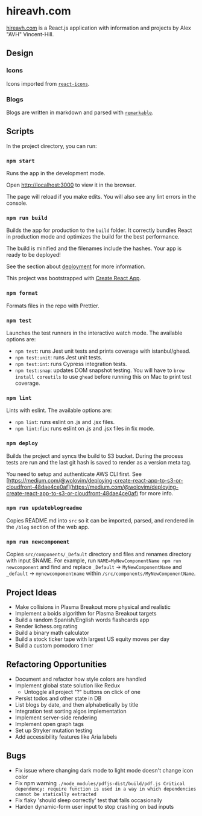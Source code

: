 # hireavh.com
[hireavh.com](https://hireavh.com/) is a React.js application with information and projects by Alex "AVH" Vincent-Hill.

## Design
### Icons
Icons imported from [`react-icons`](https://react-icons.netlify.com/#/icons/go).

### Blogs
Blogs are written in markdown and parsed with [`remarkable`](https://github.com/jonschlinkert/remarkable).

## Scripts
In the project directory, you can run:

### `npm start`
Runs the app in the development mode.

Open [http://localhost:3000](http://localhost:3000) to view it in the browser.

The page will reload if you make edits.
You will also see any lint errors in the console.

### `npm run build`
Builds the app for production to the `build` folder.
It correctly bundles React in production mode and optimizes the build for the best performance.

The build is minified and the filenames include the hashes.
Your app is ready to be deployed!

See the section about [deployment](https://facebook.github.io/create-react-app/docs/deployment) for more information.

This project was bootstrapped with [Create React App](https://github.com/facebook/create-react-app).

### `npm format`
Formats files in the repo with Prettier.

### `npm test`
Launches the test runners in the interactive watch mode. The available options are:
- `npm test`: runs Jest unit tests and prints coverage with istanbul/ghead.
- `npm test:unit`: runs Jest unit tests.
- `npm test:int`: runs Cypress integration tests.
- `npm test:snap`: updates DOM snapshot testing.
You will have to `brew install coreutils` to use `ghead` before running this on Mac to print test coverage.

### `npm lint`
Lints with eslint. The available options are:
- `npm lint`: runs eslint on .js and .jsx files.
- `npm lint:fix`: runs eslint on .js and .jsx files in fix mode.

### `npm deploy`
Builds the project and syncs the build to S3 bucket. During the process tests are run and the last git hash is saved to render as a version meta tag.

You need to setup and authenticate AWS CLI first. See [https://medium.com/@wolovim/deploying-create-react-app-to-s3-or-cloudfront-48dae4ce0af](https://medium.com/@wolovim/deploying-create-react-app-to-s3-or-cloudfront-48dae4ce0af) for more info.

### `npm run updateblogreadme`
Copies README.md into `src` so it can be imported, parsed, and rendered in the `/blog` section of the web app.

### `npm run newcomponent`
Copies `src/components/_Default` directory and files and renames directory with input $NAME. For example, run `NAME=MyNewComponentName npm run newcomponent` and find and replace `_Default` -> `MyNewComponentName` and `_default` -> `mynewcomponentname` within `/src/components/MyNewComponentName`.

## Project Ideas
- Make collisions in Plasma Breakout more physical and realistic
- Implement a boids algorithm for Plasma Breakout targets
- Build a random Spanish/English words flashcards app
- Render lichess.org rating
- Build a binary math calculator
- Build a stock ticker tape with largest US equity moves per day
- Build a custom pomodoro timer

## Refactoring Opportunities
- Document and refactor how style colors are handled
- Implement global state solution like Redux
    - Untoggle all project "?" buttons on click of one
- Persist todos and other state in DB
- List blogs by date, and then alphabetically by title
- Integration test sorting algos implementation
- Implement server-side rendering
- Implement open graph tags
- Set up Stryker mutation testing
- Add accessibility features like Aria labels

## Bugs
- Fix issue where changing dark mode to light mode doesn't change icon color
- Fix npm warning `./node_modules/pdfjs-dist/build/pdf.js Critical dependency: require function is used in a way in which dependencies cannot be statically extracted`
- Fix flaky 'should sleep correctly' test that fails occasionally
- Harden dynamic-form user input to stop crashing on bad inputs
